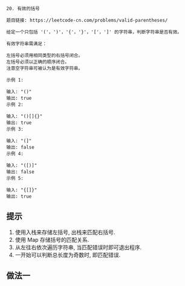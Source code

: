 ```
20. 有效的括号

题目链接: https://leetcode-cn.com/problems/valid-parentheses/

给定一个只包括 '('，')'，'{'，'}'，'['，']' 的字符串，判断字符串是否有效。

有效字符串需满足：

左括号必须用相同类型的右括号闭合。
左括号必须以正确的顺序闭合。
注意空字符串可被认为是有效字符串。

示例 1:

输入: "()"
输出: true
示例 2:

输入: "()[]{}"
输出: true
示例 3:

输入: "(]"
输出: false
示例 4:

输入: "([)]"
输出: false
示例 5:

输入: "{[]}"
输出: true
```

## 提示

1. 使用入栈来存储左括号, 出栈来匹配右括号.
2. 使用 Map 存储括号的匹配关系.
3. 从左往右依次遍历字符串, 当匹配错误时即可退出程序.
4. 一开始可以判断总长度为奇数时, 即匹配错误.

## 做法一


